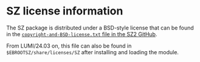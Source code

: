 # SZ license information

The SZ package is distributed under a BSD-style license that can be found in the
[`copyright-and-BSD-license.txt` file in the SZ2 GitHub](https://github.com/szcompressor/SZ2/blob/master/copyright-and-BSD-license.txt).

From LUMI/24.03 on, this file can also be found in
`$EBROOTSZ/share/licenses/SZ` after installing and loading the module.

